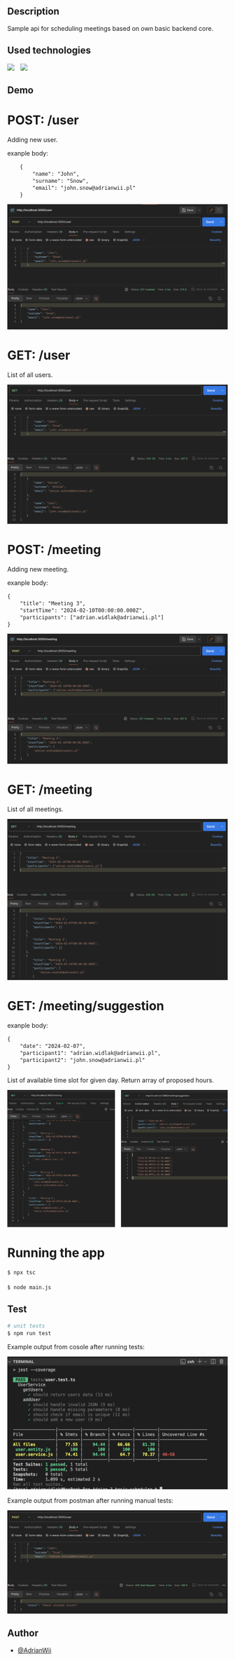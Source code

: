 ## Description

Sample api for scheduling meetings based on own basic backend core.

## Used technologies

<img src="https://raw.githubusercontent.com/remojansen/logo.ts/master/ts.png" height="40" style="margin-right: 10px"> 
<img src="https://cdn.freebiesupply.com/logos/large/2x/jest-logo-png-transparent.png" height="40" style="margin-right: 10px"> 

## Demo

# POST: /user
Adding new user.

exanple body:
```
    {
        "name": "John",
        "surname": "Snow",
        "email": "john.snow@adrianwii.pl"
    }
```
<div style="text-align:center;">
    <img src="docs/screenshots/postUser.png">
</div>


# GET: /user
List of all users.
<div style="text-align:center;">
    <img src="docs/screenshots/getUsers.png">
</div>

# POST: /meeting
Adding new meeting.

exanple body:
```
{
    "title": "Meeting 3",
    "startTime": "2024-02-10T00:00:00.000Z",
    "participants": ["adrian.widlak@adrianwii.pl"]
}
```
<div style="text-align:center;">
    <img src="docs/screenshots/postMeeting.png">
</div>

# GET: /meeting
List of all meetings.
<div style="text-align:center;">
    <img src="docs/screenshots/getMeetings.png">
</div>

# GET: /meeting/suggestion

exanple body:
```
{
    "date": "2024-02-07",
    "participant1": "adrian.widlak@adrianwii.pl",
    "participant2": "john.snow@adrianwii.pl"
}
```
List of available time slot for given day. Return array of proposed hours.
<div style="text-align:center;">
    <img src="docs/screenshots/suggestion.png">
</div>


# Running the app

```bash
$ npx tsc

$ node main.js

```

## Test

```bash
# unit tests
$ npm run test

```

Example output from cosole after running tests:

<div style="text-align:center;">
    <img src="docs/screenshots/jest-example-output.png">
</div>


Example output from postman after running manual tests:

<div style="text-align:center;">
    <img src="docs/screenshots/isEmailUnique.png">
</div>

## Author

- [@AdrianWii](https://www.github.com/AdrianWii)
